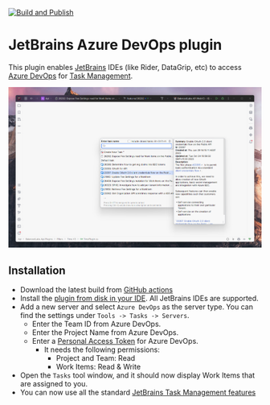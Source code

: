 [![Build and Publish](https://github.com/mattkleiny/jetbrains-azure-devops-plugin/actions/workflows/master-build.yml/badge.svg)](https://github.com/mattkleiny/jetbrains-azure-devops-plugin/actions/workflows/master-build.yml)
# JetBrains Azure DevOps plugin

This plugin enables [JetBrains](https://www.jetbrains.com/) IDEs (like Rider, DataGrip, etc) to access [Azure DevOps](https://azure.microsoft.com/en-au/products/devops)
for [Task Management](https://www.jetbrains.com/help/idea/managing-tasks-and-context.html).

![Example image](./docs/example.png)

## Installation

* Download the latest build from [GitHub actions](https://github.com/mattkleiny/jetbrains-azure-devops-plugin/actions)
* Install the [plugin from disk in your IDE](https://www.jetbrains.com/help/idea/managing-plugins.html#install_plugin_from_disk). All JetBrains IDEs are supported.
* Add a new server and select `Azure DevOps` as the server type. You can find the settings under `Tools -> Tasks -> Servers`.
  * Enter the Team ID from Azure DevOps.
  * Enter the Project Name from Azure DevOps.
  * Enter a [Personal Access Token](https://learn.microsoft.com/en-us/azure/devops/organizations/accounts/use-personal-access-tokens-to-authenticate?view=azure-devops&tabs=Windows) for Azure DevOps.
    * It needs the following permissions:
      * Project and Team: Read
      * Work Items: Read & Write
* Open the `Tasks` tool window, and it should now display Work Items that are assigned to you.
* You can now use all the standard [JetBrains Task Management features](https://www.jetbrains.com/help/idea/managing-tasks-and-context.html)